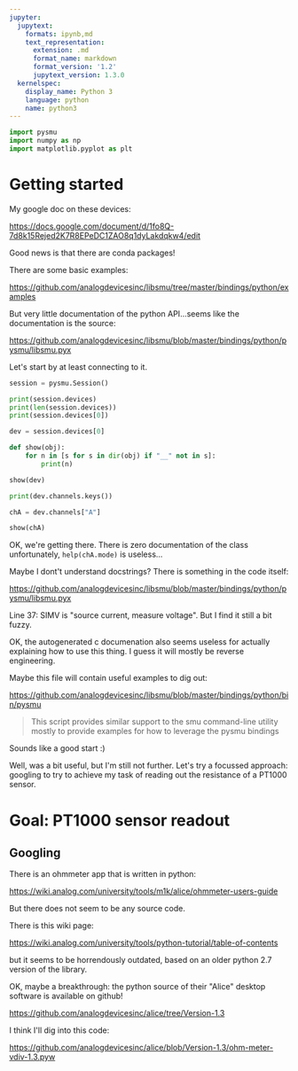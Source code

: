 ```yaml
---
jupyter:
  jupytext:
    formats: ipynb,md
    text_representation:
      extension: .md
      format_name: markdown
      format_version: '1.2'
      jupytext_version: 1.3.0
  kernelspec:
    display_name: Python 3
    language: python
    name: python3
---
```


```python
import pysmu
import numpy as np
import matplotlib.pyplot as plt
```

# Getting started

My google doc on these devices:

https://docs.google.com/document/d/1fo8Q-7d8k15Rejed2K7R8EPeDC1ZAO8q1dyLakdqkw4/edit

Good news is that there are conda packages! 

There are some basic examples:

https://github.com/analogdevicesinc/libsmu/tree/master/bindings/python/examples

But very little documentation of the python API...seems like the documentation is the source:

https://github.com/analogdevicesinc/libsmu/blob/master/bindings/python/pysmu/libsmu.pyx

Let's start by at least connecting to it.

```python
session = pysmu.Session()
```

```python
print(session.devices)
print(len(session.devices))
print(session.devices[0])
```

```python
dev = session.devices[0]
```

```python
def show(obj):
    for n in [s for s in dir(obj) if "__" not in s]:
        print(n)
```

```python
show(dev)
```

```python
print(dev.channels.keys())
```

```python
chA = dev.channels["A"]
```

```python
show(chA)
```

OK, we're getting there. There is zero documentation of the class unfortunately, `help(chA.mode)` is useless...

Maybe I dont't understand docstrings? There is something in the code itself: 

https://github.com/analogdevicesinc/libsmu/blob/master/bindings/python/pysmu/libsmu.pyx

Line 37: SIMV is "source current, measure voltage". But I find it still a bit fuzzy.

OK, the autogenerated c documenation also seems useless for actually explaining how to use this thing. I guess it will mostly be reverse engineering.

Maybe this file will contain useful examples to dig out:

https://github.com/analogdevicesinc/libsmu/blob/master/bindings/python/bin/pysmu

> This script provides similar support to the smu command-line utility mostly to
provide examples for how to leverage the pysmu bindings

Sounds like a good start :)

Well, was a bit useful, but I'm still not further. Let's try a focussed approach: googling to try to achieve my task of reading out the resistance of a PT1000 sensor. 


# Goal: PT1000 sensor readout

## Googling

There is an ohmmeter app that is written in python:

https://wiki.analog.com/university/tools/m1k/alice/ohmmeter-users-guide

But there does not seem to be any source code.

There is this wiki page:

https://wiki.analog.com/university/tools/python-tutorial/table-of-contents

but it seems to be horrendously outdated, based on an older python 2.7 version of the library.

OK, maybe a breakthrough: the python source of their "Alice" desktop software is available on github!

https://github.com/analogdevicesinc/alice/tree/Version-1.3

I think I'll dig into this code:

https://github.com/analogdevicesinc/alice/blob/Version-1.3/ohm-meter-vdiv-1.3.pyw

